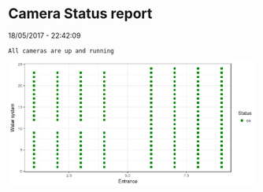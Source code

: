 Camera Status report
================
18/05/2017 - 22:42:09

    All cameras are up and running

![](camreport_files/figure-markdown_github/unnamed-chunk-2-1.png)
